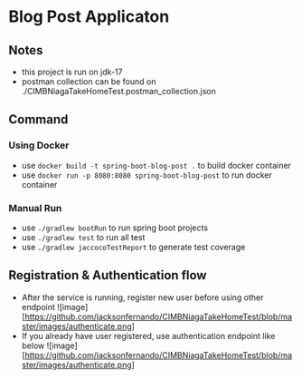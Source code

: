 # Blog Post Applicaton
## Notes
- this project is run on jdk-17
- postman collection can be found on ./CIMBNiagaTakeHomeTest.postman_collection.json

## Command
### Using Docker
- use `docker build -t spring-boot-blog-post .` to build docker container
- use `docker run -p 8080:8080 spring-boot-blog-post` to run docker container
### Manual Run
- use `./gradlew bootRun` to run spring boot projects
- use `./gradlew test` to run all test
- use `./gradlew jaccocoTestReport` to generate test coverage

## Registration & Authentication flow
- After the service is running, register new user before using other endpoint
![image][https://github.com/jacksonfernando/CIMBNiagaTakeHomeTest/blob/master/images/authenticate.png]
- If you already have user registered, use authentication endpoint like below
![image][https://github.com/jacksonfernando/CIMBNiagaTakeHomeTest/blob/master/images/authenticate.png]
